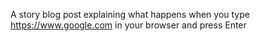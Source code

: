 A story blog post explaining what happens when you type https://www.google.com in your browser and press Enter
